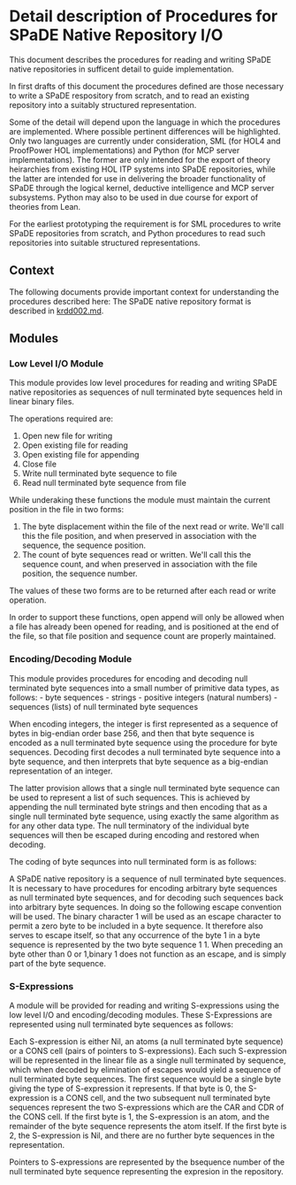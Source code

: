 # Detail description of Procedures for SPaDE Native Repository I/O

This document describes the procedures for reading and writing SPaDE native repositories in sufficent detail to guide implementation.

In first drafts of this document the procedures defined are those necessary to write a SPaDE respository from scratch, and to read an existing repository into a suitably structured representation.

Some of the detail will depend upon the language in which the procedures are implemented.
Where possible pertinent differences will be highlighted.
Only two languages are currently under consideration, SML (for HOL4 and ProofPower HOL implementations) and Python (for MCP server implementations).
The former are only intended for the export of theory heirarchies from existing HOL ITP systems into SPaDE repositories, while the latter are intended for use in delivering the broader functionality of SPaDE through the logical kernel, deductive intelligence and MCP server subsystems.
Python may also to be used in due course for export of theories from Lean.

For the earliest prototyping the requirement is for SML procedures to write SPaDE repositories from scratch, and Python procedures to read such repositories into suitable structured representations.

## Context

The following documents provide important context for understanding the procedures described here:
The SPaDE native repository format is described in [krdd002.md](krdd002.md).

## Modules

### Low Level I/O Module

This module provides low level procedures for reading and writing SPaDE native repositories as sequences of null terminated byte sequences held in linear binary files.

The operations required are:

1. Open new file for writing
2. Open existing file for reading
3. Open existing file for appending
4. Close file
5. Write null terminated byte sequence to file
6. Read null terminated byte sequence from file

While underaking these functions the module must maintain the current position in the file in two forms:

1. The byte displacement within the file of the next read or write.  We'll call this the file position, and when preserved in association with the sequence, the sequence position.
2. The count of byte sequences read or written.  We'll call this the sequence count, and when preserved in association with the file position, the sequence number.

The values of these two forms are to be returned after each read or write operation.

In order to support these functions, open append will only be allowed when a file has already been opened for reading, and is positioned at the end of the file, so that file position and sequence count are properly maintained.

### Encoding/Decoding Module

This module provides procedures for encoding and decoding null terminated byte sequences into a small number of primitive data types, as follows:
    - byte sequences
    - strings
    - positive integers (natural numbers)
    - sequences (lists) of null terminated byte sequences

When encoding integers, the integer is first represented as a sequence of bytes in big-endian order base 256, and then that byte sequence is encoded as a null terminated byte sequence using the procedure for byte sequences.
Decoding first decodes a null terminated byte sequence into a byte sequence, and then interprets that byte sequence as a big-endian representation of an integer.

The latter provision allows that a single null terminated byte sequence can be used to represent a list of such sequences.
This is achieved by appending the null terminated byte strings and then encoding that as a single null terminated byte sequence, using exactly the same algorithm as for any other data type.
The null terminatory of the individual byte sequences will then be escaped during encoding and restored when decoding.

The coding of byte sequnces into null terminated form is as follows:

A SPaDE native repository is a sequence of null terminated byte sequences.
It is necessary to have procedures for encoding arbitrary byte sequences as null terminated byte sequences, and for decoding such sequences back into arbitrary byte sequences.
In doing so the following escape convention will be used.
The binary character 1 will be used as an escape character to permit a zero byte to be included in a byte sequence.
It therefore also serves to escape itself, so that any occurrence of the byte 1 in a byte sequence is represented by the two byte sequence 1 1.
When preceding an byte other than 0 or 1,binary 1 does not function as an escape, and is simply part of the byte sequence.

### S-Expressions

A module will be provided for reading and writing S-expressions using the low level I/O and encoding/decoding modules.
These S-Expressions are represented using null terminated byte sequences as follows:

Each S-expression is either Nil, an atoms (a null terminated byte sequence) or a CONS cell (pairs of pointers to S-expressions).
Each such S-expression will be represented in the linear file as a single null terminated by sequence, which when decoded by elimination of escapes would yield a sequence of null terminated byte sequences.
The first sequence would be a single byte giving the type of S-expression it represents.
If that byte is 0, the S-expression is a CONS cell, and the two subsequent null terminated byte sequences represent the two S-expressions which are the CAR and CDR of the CONS cell.
If the first byte is 1, the S-expression is an atom, and the remainder of the byte sequence represents the atom itself.
If the first byte is 2, the S-expression is Nil, and there are no further byte sequences in the representation.

Pointers to S-expressions are represented by the bsequence number of the null terminated byte sequence representing the expresion in the repository.
